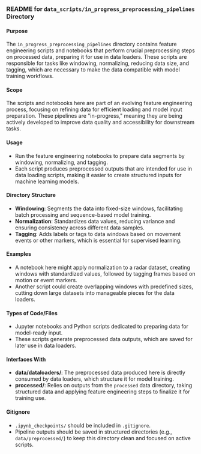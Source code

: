 ### README for `data_scripts/in_progress_preprocessing_pipelines` Directory

#### Purpose
The `in_progress_preprocessing_pipelines` directory contains feature engineering scripts and notebooks that perform crucial preprocessing steps on processed data, preparing it for use in data loaders. These scripts are responsible for tasks like windowing, normalizing, reducing data size, and tagging, which are necessary to make the data compatible with model training workflows.

#### Scope
The scripts and notebooks here are part of an evolving feature engineering process, focusing on refining data for efficient loading and model input preparation. These pipelines are "in-progress," meaning they are being actively developed to improve data quality and accessibility for downstream tasks.

#### Usage
- Run the feature engineering notebooks to prepare data segments by windowing, normalizing, and tagging.
- Each script produces preprocessed outputs that are intended for use in data loading scripts, making it easier to create structured inputs for machine learning models.

#### Directory Structure
- **Windowing**: Segments the data into fixed-size windows, facilitating batch processing and sequence-based model training.
- **Normalization**: Standardizes data values, reducing variance and ensuring consistency across different data samples.
- **Tagging**: Adds labels or tags to data windows based on movement events or other markers, which is essential for supervised learning.

#### Examples
- A notebook here might apply normalization to a radar dataset, creating windows with standardized values, followed by tagging frames based on motion or event markers.
- Another script could create overlapping windows with predefined sizes, cutting down large datasets into manageable pieces for the data loaders.

#### Types of Code/Files
- Jupyter notebooks and Python scripts dedicated to preparing data for model-ready input.
- These scripts generate preprocessed data outputs, which are saved for later use in data loaders.

#### Interfaces With
- **data/dataloaders/**: The preprocessed data produced here is directly consumed by data loaders, which structure it for model training.
- **processed/**: Relies on outputs from the `processed` data directory, taking structured data and applying feature engineering steps to finalize it for training use.

#### Gitignore
- `.ipynb_checkpoints/` should be included in `.gitignore`.
- Pipeline outputs should be saved in structured directories (e.g., `data/preprocessed/`) to keep this directory clean and focused on active scripts. 

